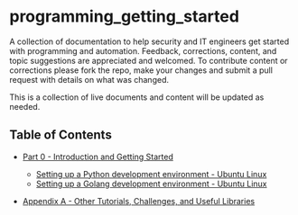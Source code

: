 # programming_getting_started
A collection of documentation to help security and IT engineers get started with programming and automation. Feedback, corrections, content, and topic suggestions are appreciated and welcomed. To contribute content or corrections please fork the repo, make your changes and submit a pull request with details on what was changed.

This is a collection of live documents and content will be updated as needed.

## Table of Contents

* [Part 0 - Introduction and Getting Started](part0/README.md)
  * [Setting up a Python development environment - Ubuntu Linux](https://github.com/gradiuscypher/programming_getting_started/blob/master/part0/python_setup_ubuntu.md)
  * [Setting up a Golang development environment - Ubuntu Linux](https://github.com/gradiuscypher/programming_getting_started/blob/master/part0/go_setup_ubuntu.md)

* [Appendix A - Other Tutorials, Challenges, and Useful Libraries](appendixA/README.md)
